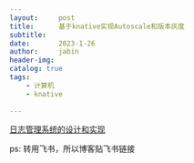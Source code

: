 ```yaml
---
layout:     post
title:      基于knative实现Autoscale和版本灰度
subtitle:   
date:       2023-1-26
author:     jabin
header-img: 
catalog: true
tags:
    - 计算机
    - knative
    
---
```


[日志管理系统的设计和实现](https://renovwjw13.feishu.cn/docx/MN5RdbyeLow7UExdTpMc0Cefnld)

ps: 转用飞书，所以博客贴飞书链接

